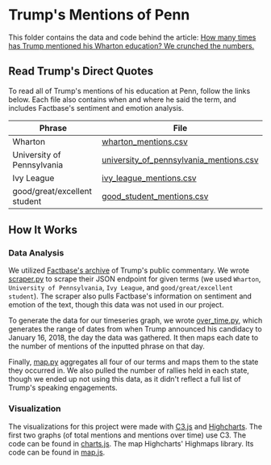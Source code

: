 # Trump's Mentions of Penn

This folder contains the data and code behind the article: [How many times has Trump mentioned his Wharton education? We crunched the numbers.](http://www.thedp.com/article/2018/01/trump-penn-wharton-data-education-times-ivy-league-business-finance-philadelphia-campaign)

## Read Trump's Direct Quotes

To read all of Trump's mentions of his education at Penn, follow the links below. Each file also contains when and where he said the term, and includes Factbase's sentiment and emotion analysis.

Phrase                       | File
-----------------------------|------------
Wharton                      | [wharton_mentions.csv](data/wharton_mentions.csv)
University of Pennsylvania   | [university_of_pennsylvania_mentions.csv](data/university_of_pennsylvania_mentions.csv)
Ivy League                   | [ivy_league_mentions.csv](data/ivy_league_mentions.csv)
good/great/excellent student | [good_student_mentions.csv](data/good_student_mentions.csv)

## How It Works

### Data Analysis

We utilized [Factbase's archive](https://factba.se/trump) of Trump's public commentary. We wrote [scraper.py](scraper.py) to scrape their JSON endpoint for given terms (we used `Wharton`, `University of Pennsylvania`, `Ivy League`, and `good/great/excellent student`). The scraper also pulls Factbase's information on sentiment and emotion of the text, though this data was not used in our project.

To generate the data for our timeseries graph, we wrote [over_time.py](over_time.py), which generates the range of dates from when Trump announced his candidacy to January 16, 2018, the day the data was gathered. It then maps each date to the number of mentions of the inputted phrase on that day.

Finally, [map.py](map.py) aggregates all four of our terms and maps them to the state they occurred in. We also pulled the number of rallies held in each state, though we ended up not using this data, as it didn't reflect a full list of Trump's speaking engagements.

### Visualization

The visualizations for this project were made with [C3.js](http://c3js.org) and [Highcharts](https://www.highcharts.com). The first two graphs (of total mentions and mentions over time) use C3. The code can be found in [charts.js](charts.js). The map Highcharts' Highmaps library. Its code can be found in [map.js](map.js).

